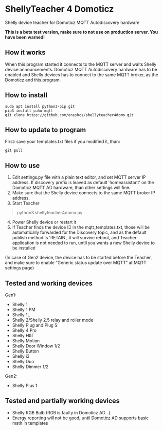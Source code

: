 # ShellyTeacher 4 Domoticz
Shelly device teacher for Domoticz MQTT Autodiscovery hardware

**This is a beta test version, make sure to not use on production server. You have been warned!**

## How it works
When this program started it connects to the MQTT server and waits Shelly device announcements.
Domoticz MQTT Autodiscovery hardware has to be enabled and Shelly devices has to connect to the same MQTT broker,
as the Domoticz and this program.

## How to install

```
sudo apt install python3-pip git
pip3 install paho-mqtt
git clone https://github.com/enesbcs/shellyteacher4domo.git
```

## How to update to program
First: save your templates.txt files if you modified it, than:
```
git pull
```

## How to use

1. Edit settings.py file with a plain text editor, and set MQTT server IP address. If discovery prefix is leaved as default 'homeassistant' on the Domoticz MQTT AD hardware, than other settings will fine.
2. Make sure that the Shelly device connects to the same MQTT broker IP address.
3. Start Teacher
> python3 shellyteacher4domo.py
4. Power Shelly device or restart it
5. If Teacher finds the device ID in the mqtt_templates.txt, those will be automatically forwarded for the Discovery topic, and as the default publish method is 'RETAIN', it will survive reboot, and Teacher application is not needed to run, until you wants a new Shelly device to be installed

(In case of Gen2 device, the device has to be started before the Teacher, and make sure to enable "Generic status update over MQTT" at MQTT settings page)

## Tested and working devices
Gen1:
- Shelly 1
- Shelly 1 PM
- Shelly 1L
- Shelly 2/Shelly 2.5 relay and roller mode
- Shelly Plug and Plug S
- Shelly 4 Pro
- Shelly H&T
- Shelly Motion
- Shelly Door Window 1/2
- Shelly Button
- Shelly i3
- Shelly Duo
- Shelly Dimmer 1/2

Gen2:
- Shelly Plus 1

## Tested and partially working devices
- Shelly RGB Bulb (RGB is faulty in Domoticz AD...)
- Energy reporting will not be good, until Domoticz AD supports basic math in templates
